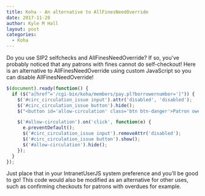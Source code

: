 ```yaml
---
title: Koha - An alternative to AllFinesNeedOverride
date: 2017-11-28
author: Kyle M Hall
layout: post
categories:
  - Koha
---
```

Do you use SIP2 selfchecks and AllFinesNeedOverride? If so, you've probably noticed that any patrons with fines cannot do self-checkout! Here is an alternative to AllFinesNeedOverride using custom JavaScript so you can disable AllFinesNeedOverride!

```javascript
$(document).ready(function() {
  if ($("a[href^='/cgi-bin/koha/members/pay.pl?borrowernumber=']")) {
    $('#circ_circulation_issue input').attr('disabled', 'disabled');
    $('#circ_circulation_issue button').hide();
    $("<button id='allow-circulation' class='btn btn-danger'>Patron owes fees</button>").insertAfter('#circ_circulation_issue button');

    $('#allow-circulation').on('click', function(e) {
      e.preventDefault();
      $('#circ_circulation_issue input').removeAttr('disabled');
      $('#circ_circulation_issue button').show();
      $('#allow-circulation').hide();
    });
  }
});
```

Just place that in your IntranetUserJS system preference and you'll be good to go! This code would also be modified as an alternative for other uses, such as confirming checkouts for patrons with overdues for example.
